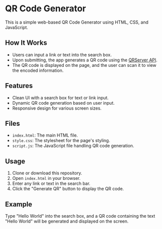 # QR Code Generator

This is a simple web-based QR Code Generator using HTML, CSS, and JavaScript.

## How It Works

- Users can input a link or text into the search box.
- Upon submitting, the app generates a QR code using the [QRServer API](https://goqr.me/api/doc/).
- The QR code is displayed on the page, and the user can scan it to view the encoded information.

## Features

- Clean UI with a search box for text or link input.
- Dynamic QR code generation based on user input.
- Responsive design for various screen sizes.

## Files

- `index.html`: The main HTML file.
- `style.css`: The stylesheet for the page's styling.
- `script.js`: The JavaScript file handling QR code generation.

## Usage

1. Clone or download this repository.
2. Open `index.html` in your browser.
3. Enter any link or text in the search bar.
4. Click the "Generate QR" button to display the QR code.

## Example

Type "Hello World" into the search box, and a QR code containing the text "Hello World" will be generated and displayed on the screen.
